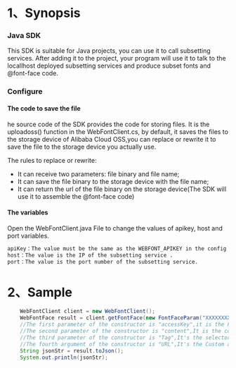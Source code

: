 # 1、Synopsis

### Java SDK
This SDK is suitable for Java projects, you can use it to call subsetting services. After adding it to the project, your program will use it to talk to the locallhost deployed subsetting services and produce subset fonts and @font-face code.

### Configure
#### The code to save the file
he source code of the SDK provides the code for storing files. It is the uploadoss() function in the WebFontClient.cs, by default, it saves the files to the storage device of Alibaba Cloud OSS,you can replace or rewrite it to save the file to the storage device you actually use.

The rules to replace or rewrite:
 - It can receive two parameters: file binary and file name;
 - It can save the file binary to the storage device with the file name;
 - It can return the url of the file binary on the storage device(The SDK will use it to assemble the @font-face code)
 
#### The variables
Open the WebFontClient.java File to change the values of apikey, host and port variables.
``` sh
apiKey：The value must be the same as the WEBFONT_APIKEY in the config file(docker-compose.yml or config.yml).
host：The value is the IP of the subsetting service .
port：The value is the port number of the subsetting service.
```



# 2、Sample

``` java
    WebFontClient client = new WebFontClient();   
    WebFontFace result = client.getFontFace(new FontFaceParam("XXXXXXXXXXXXXXXXXXXXXXXXXX","中文test", "#id1","aaa/bbb/ccc"));
    //The first parameter of the constructor is "accessKey",it is the FontID,required;
    //The second parameter of the constructor is "content",It is the content text,required;
    //The third parameter of the constructor is "Tag",It's the selector code,Optional;
    //The fourth argument of the constructor is "URL",It's the Custom address,Optional.
    String jsonStr = result.toJson();
    System.out.println(jsonStr);
```


